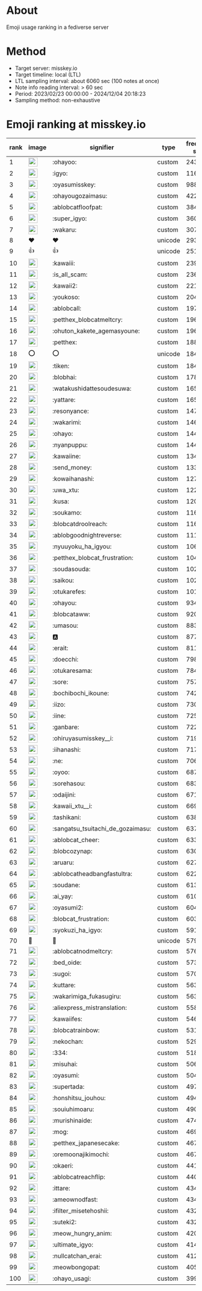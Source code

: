 # About
Emoji usage ranking in a fediverse server

# Method
- Target server: misskey.io
- Target timeline: local (LTL)
- LTL sampling interval: about 6060 sec (100 notes at once)
- Note info reading interval: > 60 sec
- Period: 2023/02/23 00:00:00 - 2024/12/04 20:18:23 
- Sampling method: non-exhaustive

# Emoji ranking at misskey.io

|rank|image|signifier|type|frequency score|
|----|----|----|----|----|
|1|<img height="24" src="https://misskey.io/emoji/ohayoo.webp">|:ohayoo:|custom|243841|
|2|<img height="24" src="https://misskey.io/emoji/igyo.webp">|:igyo:|custom|116298|
|3|<img height="24" src="https://misskey.io/emoji/oyasumisskey.webp">|:oyasumisskey:|custom|98855|
|4|<img height="24" src="https://misskey.io/emoji/ohayougozaimasu.webp">|:ohayougozaimasu:|custom|42245|
|5|<img height="24" src="https://misskey.io/emoji/ablobcatfloofpat.webp">|:ablobcatfloofpat:|custom|38485|
|6|<img height="24" src="https://misskey.io/emoji/super_igyo.webp">|:super_igyo:|custom|36038|
|7|<img height="24" src="https://misskey.io/emoji/wakaru.webp">|:wakaru:|custom|30783|
|8|❤|❤|unicode|29309|
|9|👍|👍|unicode|25112|
|10|<img height="24" src="https://misskey.io/emoji/kawaiii.webp">|:kawaiii:|custom|23993|
|11|<img height="24" src="https://misskey.io/emoji/is_all_scam.webp">|:is_all_scam:|custom|23688|
|12|<img height="24" src="https://misskey.io/emoji/kawaii2.webp">|:kawaii2:|custom|22133|
|13|<img height="24" src="https://misskey.io/emoji/youkoso.webp">|:youkoso:|custom|20484|
|14|<img height="24" src="https://misskey.io/emoji/ablobcall.webp">|:ablobcall:|custom|19776|
|15|<img height="24" src="https://misskey.io/emoji/petthex_blobcatmeltcry.webp">|:petthex_blobcatmeltcry:|custom|19698|
|16|<img height="24" src="https://misskey.io/emoji/ohuton_kakete_agemasyoune.webp">|:ohuton_kakete_agemasyoune:|custom|19631|
|17|<img height="24" src="https://misskey.io/emoji/petthex.webp">|:petthex:|custom|18826|
|18|⭕|⭕|unicode|18482|
|19|<img height="24" src="https://misskey.io/emoji/tiken.webp">|:tiken:|custom|18438|
|20|<img height="24" src="https://misskey.io/emoji/blobhai.webp">|:blobhai:|custom|17872|
|21|<img height="24" src="https://misskey.io/emoji/watakushidattesoudesuwa.webp">|:watakushidattesoudesuwa:|custom|16554|
|22|<img height="24" src="https://misskey.io/emoji/yattare.webp">|:yattare:|custom|16542|
|23|<img height="24" src="https://misskey.io/emoji/resonyance.webp">|:resonyance:|custom|14796|
|24|<img height="24" src="https://misskey.io/emoji/wakarimi.webp">|:wakarimi:|custom|14608|
|25|<img height="24" src="https://misskey.io/emoji/ohayo.webp">|:ohayo:|custom|14479|
|26|<img height="24" src="https://misskey.io/emoji/nyanpuppu.webp">|:nyanpuppu:|custom|14453|
|27|<img height="24" src="https://misskey.io/emoji/kawaiine.webp">|:kawaiine:|custom|13403|
|28|<img height="24" src="https://misskey.io/emoji/send_money.webp">|:send_money:|custom|13399|
|29|<img height="24" src="https://misskey.io/emoji/kowaihanashi.webp">|:kowaihanashi:|custom|12794|
|30|<img height="24" src="https://misskey.io/emoji/uwa_xtu.webp">|:uwa_xtu:|custom|12239|
|31|<img height="24" src="https://misskey.io/emoji/kusa.webp">|:kusa:|custom|12078|
|32|<img height="24" src="https://misskey.io/emoji/soukamo.webp">|:soukamo:|custom|11685|
|33|<img height="24" src="https://misskey.io/emoji/blobcatdroolreach.webp">|:blobcatdroolreach:|custom|11612|
|34|<img height="24" src="https://misskey.io/emoji/ablobgoodnightreverse.webp">|:ablobgoodnightreverse:|custom|11151|
|35|<img height="24" src="https://misskey.io/emoji/nyuuyoku_ha_igyou.webp">|:nyuuyoku_ha_igyou:|custom|10628|
|36|<img height="24" src="https://misskey.io/emoji/petthex_blobcat_frustration.webp">|:petthex_blobcat_frustration:|custom|10486|
|37|<img height="24" src="https://misskey.io/emoji/soudasouda.webp">|:soudasouda:|custom|10282|
|38|<img height="24" src="https://misskey.io/emoji/saikou.webp">|:saikou:|custom|10212|
|39|<img height="24" src="https://misskey.io/emoji/otukarefes.webp">|:otukarefes:|custom|10128|
|40|<img height="24" src="https://misskey.io/emoji/ohayou.webp">|:ohayou:|custom|9345|
|41|<img height="24" src="https://misskey.io/emoji/blobcataww.webp">|:blobcataww:|custom|9206|
|42|<img height="24" src="https://misskey.io/emoji/umasou.webp">|:umasou:|custom|8838|
|43|<img height="24" src="https://misskey.io/emoji/a.webp">|:a:|custom|8778|
|44|<img height="24" src="https://misskey.io/emoji/erait.webp">|:erait:|custom|8110|
|45|<img height="24" src="https://misskey.io/emoji/doecchi.webp">|:doecchi:|custom|7980|
|46|<img height="24" src="https://misskey.io/emoji/otukaresama.webp">|:otukaresama:|custom|7846|
|47|<img height="24" src="https://misskey.io/emoji/sore.webp">|:sore:|custom|7574|
|48|<img height="24" src="https://misskey.io/emoji/bochibochi_ikoune.webp">|:bochibochi_ikoune:|custom|7420|
|49|<img height="24" src="https://misskey.io/emoji/iizo.webp">|:iizo:|custom|7303|
|50|<img height="24" src="https://misskey.io/emoji/iine.webp">|:iine:|custom|7250|
|51|<img height="24" src="https://misskey.io/emoji/ganbare.webp">|:ganbare:|custom|7228|
|52|<img height="24" src="https://misskey.io/emoji/ohiruyasumisskey__i.webp">|:ohiruyasumisskey__i:|custom|7198|
|53|<img height="24" src="https://misskey.io/emoji/iihanashi.webp">|:iihanashi:|custom|7172|
|54|<img height="24" src="https://misskey.io/emoji/ne.webp">|:ne:|custom|7068|
|55|<img height="24" src="https://misskey.io/emoji/oyoo.webp">|:oyoo:|custom|6876|
|56|<img height="24" src="https://misskey.io/emoji/sorehasou.webp">|:sorehasou:|custom|6830|
|57|<img height="24" src="https://misskey.io/emoji/odaijini.webp">|:odaijini:|custom|6719|
|58|<img height="24" src="https://misskey.io/emoji/kawaii_xtu__i.webp">|:kawaii_xtu__i:|custom|6693|
|59|<img height="24" src="https://misskey.io/emoji/tashikani.webp">|:tashikani:|custom|6385|
|60|<img height="24" src="https://misskey.io/emoji/sangatsu_tsuitachi_de_gozaimasu.webp">|:sangatsu_tsuitachi_de_gozaimasu:|custom|6373|
|61|<img height="24" src="https://misskey.io/emoji/ablobcat_cheer.webp">|:ablobcat_cheer:|custom|6334|
|62|<img height="24" src="https://misskey.io/emoji/blobcozynap.webp">|:blobcozynap:|custom|6308|
|63|<img height="24" src="https://misskey.io/emoji/aruaru.webp">|:aruaru:|custom|6279|
|64|<img height="24" src="https://misskey.io/emoji/ablobcatheadbangfastultra.webp">|:ablobcatheadbangfastultra:|custom|6227|
|65|<img height="24" src="https://misskey.io/emoji/soudane.webp">|:soudane:|custom|6134|
|66|<img height="24" src="https://misskey.io/emoji/ai_yay.webp">|:ai_yay:|custom|6101|
|67|<img height="24" src="https://misskey.io/emoji/oyasumi2.webp">|:oyasumi2:|custom|6044|
|68|<img height="24" src="https://misskey.io/emoji/blobcat_frustration.webp">|:blobcat_frustration:|custom|6038|
|69|<img height="24" src="https://misskey.io/emoji/syokuzi_ha_igyo.webp">|:syokuzi_ha_igyo:|custom|5919|
|70|🎉|🎉|unicode|5790|
|71|<img height="24" src="https://misskey.io/emoji/ablobcatnodmeltcry.webp">|:ablobcatnodmeltcry:|custom|5763|
|72|<img height="24" src="https://misskey.io/emoji/bed_oide.webp">|:bed_oide:|custom|5734|
|73|<img height="24" src="https://misskey.io/emoji/sugoi.webp">|:sugoi:|custom|5702|
|74|<img height="24" src="https://misskey.io/emoji/kuttare.webp">|:kuttare:|custom|5635|
|75|<img height="24" src="https://misskey.io/emoji/wakarimiga_fukasugiru.webp">|:wakarimiga_fukasugiru:|custom|5634|
|76|<img height="24" src="https://misskey.io/emoji/aliexpress_mistranslation.webp">|:aliexpress_mistranslation:|custom|5585|
|77|<img height="24" src="https://misskey.io/emoji/kawaiifes.webp">|:kawaiifes:|custom|5465|
|78|<img height="24" src="https://misskey.io/emoji/blobcatrainbow.webp">|:blobcatrainbow:|custom|5317|
|79|<img height="24" src="https://misskey.io/emoji/nekochan.webp">|:nekochan:|custom|5299|
|80|<img height="24" src="https://misskey.io/emoji/334.webp">|:334:|custom|5183|
|81|<img height="24" src="https://misskey.io/emoji/misuhai.webp">|:misuhai:|custom|5062|
|82|<img height="24" src="https://misskey.io/emoji/oyasumi.webp">|:oyasumi:|custom|5049|
|83|<img height="24" src="https://misskey.io/emoji/supertada.webp">|:supertada:|custom|4978|
|84|<img height="24" src="https://misskey.io/emoji/honshitsu_jouhou.webp">|:honshitsu_jouhou:|custom|4941|
|85|<img height="24" src="https://misskey.io/emoji/souiuhimoaru.webp">|:souiuhimoaru:|custom|4907|
|86|<img height="24" src="https://misskey.io/emoji/murishinaide.webp">|:murishinaide:|custom|4740|
|87|<img height="24" src="https://misskey.io/emoji/mog.webp">|:mog:|custom|4690|
|88|<img height="24" src="https://misskey.io/emoji/petthex_japanesecake.webp">|:petthex_japanesecake:|custom|4678|
|89|<img height="24" src="https://misskey.io/emoji/oremoonajikimochi.webp">|:oremoonajikimochi:|custom|4675|
|90|<img height="24" src="https://misskey.io/emoji/okaeri.webp">|:okaeri:|custom|4418|
|91|<img height="24" src="https://misskey.io/emoji/ablobcatreachflip.webp">|:ablobcatreachflip:|custom|4409|
|92|<img height="24" src="https://misskey.io/emoji/ittare.webp">|:ittare:|custom|4343|
|93|<img height="24" src="https://misskey.io/emoji/ameownodfast.webp">|:ameownodfast:|custom|4342|
|94|<img height="24" src="https://misskey.io/emoji/ifilter_misetehoshii.webp">|:ifilter_misetehoshii:|custom|4327|
|95|<img height="24" src="https://misskey.io/emoji/suteki2.webp">|:suteki2:|custom|4321|
|96|<img height="24" src="https://misskey.io/emoji/meow_hungry_anim.webp">|:meow_hungry_anim:|custom|4206|
|97|<img height="24" src="https://misskey.io/emoji/ultimate_igyo.webp">|:ultimate_igyo:|custom|4148|
|98|<img height="24" src="https://misskey.io/emoji/nullcatchan_erai.webp">|:nullcatchan_erai:|custom|4128|
|99|<img height="24" src="https://misskey.io/emoji/meowbongopat.webp">|:meowbongopat:|custom|4056|
|100|<img height="24" src="https://misskey.io/emoji/ohayo_usagi.webp">|:ohayo_usagi:|custom|3996|
